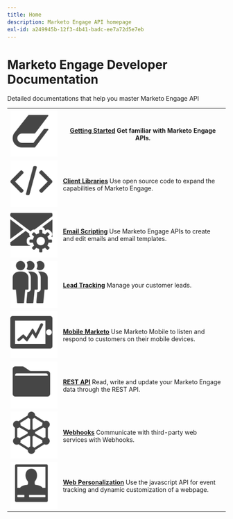 ```yaml
---
title: Home
description: Marketo Engage API homepage
exl-id: a249945b-12f3-4b41-badc-ee7a72d5e7eb
---
```

# Marketo Engage Developer Documentation

Detailed documentations that help you master Marketo Engage API

<table>
<tbody>
<tr>
<th><img src="assets/Smock_Book_18_N.svg" alt="Getting Started"></th>
<th><a href="getting-started.md"><strong>Getting Started</strong></a>  Get familiar with Marketo Engage APIs.</th>
</tr>
<tr>
<td><img src="assets/Smock_Code_18_N.svg" alt="Client Libraries"></td>
<td><a href="https://github.com/Marketo/Community-Supported-Client-Libraries"><strong>Client Libraries</strong></a> Use open source code to expand the capabilities of Marketo Engage.</td>
</tr>
<tr>
<td><img src="assets/Smock_EmailGear_18_N.svg" alt="Email Scripting"></td>
<td><a href="rest-api/emails.md"><strong>Email Scripting</strong></a> Use Marketo Engage APIs to create and edit emails and email templates.</td>
</tr>
<tr>
<td><img src="assets/Smock_PeopleGroup_18_N.svg" alt="Lead Tracking"></td>
<td><a href="javascript-api/lead-tracking.md"><strong>Lead Tracking</strong></a> Manage your customer leads.</td>
</tr>
<tr>
<td><img src="assets/Smock_MobileServices_18_N.svg" alt="Mobile Marketo"></td>
<td><a href="mobile/mobile.md"><strong>Mobile Marketo</strong></a> Use Marketo Mobile to listen and respond to customers on their mobile devices.</td>
</tr>
<tr>
<td><img src="assets/Smock_AppleFiles_18_N.svg" alt="REST APIs"></td>
<td><a href="https://developer.adobe.com/marketo-apis/"><strong>REST API</strong></a> Read, write and update your Marketo Engage data through the REST API.</td>
</tr>
<tr>
<td><img src="assets/Smock_SocialNetwork_18_N.svg" alt="Webhooks"></td>
<td><a href="webhooks/webhooks.md"><strong>Webhooks</strong></a> Communicate with third-party web services with Webhooks.</td>
</tr>
<tr>
<td><img src="assets/Smock_PersonalizationField_18_N.svg" alt="Web Personalization"></td>
<td><a href="javascript-api/web-personalization.md"><strong>Web Personalization</strong></a> Use the javascript API for event tracking and dynamic customization of a webpage.</td>
</tr>
</tbody>
</table>
